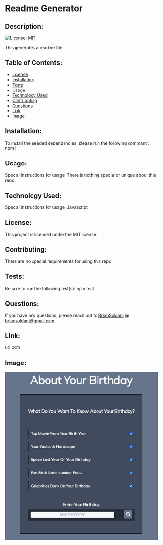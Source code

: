 # Readme Generator
    
## Description: 

[![License: MIT](https://img.shields.io/badge/License-MIT-yellow.svg)](https://opensource.org/licenses/MIT)

This generates a readme file.
    
## Table of Contents: 

* [License](#license)
* [Installation](#installation)
* [Tests](#tests)
* [Usage](#usage)
* [Technology Used](#technology-used)
* [Contributing](#contributing)
* [Questions](#questions)
* [Link](#link)
* [Image](#image)

    
## Installation: 

To install the needed dependencies, please run the following command: npm i
    
## Usage: 
    
Special instructions for usage: There is nothing special or unique about this repo.

## Technology Used: 
    
Special instructions for usage: Javascript
    
## License: 
    
This project is licensed under the MIT license.
    
## Contributing: 

There are no special requirements for using this repo.
    
## Tests: 

Be sure to run the following test(s): npm test
    
## Questions: 
    
If you have any questions, please reach out to [BrianSoldani](https://github.com/BrianSoldani) @ briansoldani@gmail.com.

## Link: 

url.com

## Image:

![](assets/images/project1.jpg)